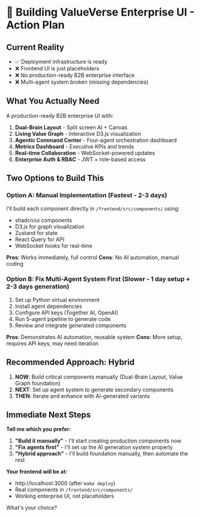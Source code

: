 # 🚀 Building ValueVerse Enterprise UI - Action Plan

## Current Reality
- ✅ Deployment infrastructure is ready
- ❌ Frontend UI is just placeholders
- ❌ No production-ready B2B enterprise interface
- ❌ Multi-agent system broken (missing dependencies)

## What You Actually Need
A production-ready B2B enterprise UI with:
1. **Dual-Brain Layout** - Split screen AI + Canvas
2. **Living Value Graph** - Interactive D3.js visualization  
3. **Agentic Command Center** - Four-agent orchestration dashboard
4. **Metrics Dashboard** - Executive KPIs and trends
5. **Real-time Collaboration** - WebSocket-powered updates
6. **Enterprise Auth & RBAC** - JWT + role-based access

## Two Options to Build This

### Option A: Manual Implementation (Fastest - 2-3 days)
I'll build each component directly in `/frontend/src/components/` using:
- shadcn/ui components
- D3.js for graph visualization
- Zustand for state
- React Query for API
- WebSocket hooks for real-time

**Pros**: Works immediately, full control
**Cons**: No AI automation, manual coding

### Option B: Fix Multi-Agent System First (Slower - 1 day setup + 2-3 days generation)
1. Set up Python virtual environment
2. Install agent dependencies
3. Configure API keys (Together AI, OpenAI)
4. Run 5-agent pipeline to generate code
5. Review and integrate generated components

**Pros**: Demonstrates AI automation, reusable system
**Cons**: More setup, requires API keys, may need iteration

## Recommended Approach: Hybrid
1. **NOW**: Build critical components manually (Dual-Brain Layout, Value Graph foundation)
2. **NEXT**: Set up agent system to generate secondary components
3. **THEN**: Iterate and enhance with AI-generated variants

## Immediate Next Steps

**Tell me which you prefer:**

1. **"Build it manually"** - I'll start creating production components now
2. **"Fix agents first"** - I'll set up the AI generation system properly  
3. **"Hybrid approach"** - I'll build foundation manually, then automate the rest

**Your frontend will be at:**
- http://localhost:3000 (after `make deploy`)
- Real components in `/frontend/src/components/`
- Working enterprise UI, not placeholders

What's your choice?
